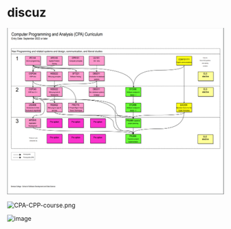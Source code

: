 # discuz

![CPA curriculum](CPA%20curriculum%202022.9.png?raw=true)

![CPA-CPP-course.png](https://github.com/richie119/discuz/blob/main/CPA-CPP-courses.png)

![image](https://github.com/richie119/White_Crane_Academy/assets/122392615/7bdabd42-5916-463a-83fd-2af4a6067b46)

